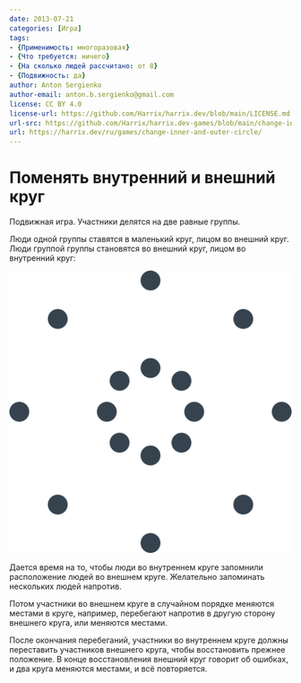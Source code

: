 ```yaml
---
date: 2013-07-21
categories: [Игра]
tags:
- {Применимость: многоразовая}
- {Что требуется: ничего}
- {На сколько людей рассчитано: от 8}
- {Подвижность: да}
author: Anton Sergienko
author-email: anton.b.sergienko@gmail.com
license: CC BY 4.0
license-url: https://github.com/Harrix/harrix.dev/blob/main/LICENSE.md
url-src: https://github.com/Harrix/harrix.dev-games/blob/main/change-inner-and-outer-circle/change-inner-and-outer-circle.md
url: https://harrix.dev/ru/games/change-inner-and-outer-circle/
---
```


# Поменять внутренний и внешний круг

Подвижная игра. Участники делятся на две равные группы.

Люди одной группы ставятся в маленький круг, лицом во внешний круг. Люди группой группы становятся во внешний круг, лицом во внутренний круг:

![Расположение игроков](img/game.svg)

Дается время на то, чтобы люди во внутреннем круге запомнили расположение людей во внешнем круге. Желательно запоминать нескольких людей напротив.

Потом участники во внешнем круге в случайном порядке меняются местами в круге, например, перебегают напротив в другую сторону внешнего круга, или меняются местами.

После окончания перебеганий, участники во внутреннем круге должны переставить участников внешнего круга, чтобы восстановить прежнее положение. В конце восстановления внешний круг говорит об ошибках, и два круга меняются местами, и всё повторяется.

